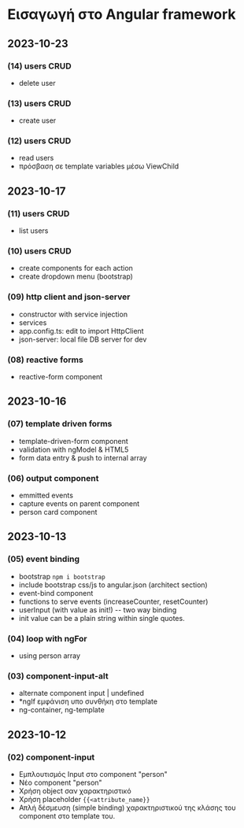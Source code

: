 # Εισαγωγή στο Angular framework

## 2023-10-23

### (14) users CRUD
- delete user

### (13) users CRUD
- create user

### (12) users CRUD
- read users
- πρόσβαση σε template variables μέσω ViewChild


## 2023-10-17

### (11) users CRUD
- list users

### (10) users CRUD
- create components for each action
- create dropdown menu (bootstrap)

### (09) http client and json-server
- constructor with service injection
- services
- app.config.ts: edit to import HttpClient
- json-server: local file DB server for dev

### (08) reactive forms
- reactive-form component

## 2023-10-16

### (07) template driven forms
- template-driven-form component
- validation with ngModel & HTML5
- form data entry & push to internal array

### (06) output component
- emmitted events
- capture events on parent component
- person card component


## 2023-10-13

### (05) event binding
- bootstrap `npm i bootstrap`
- include bootstrap css/js to angular.json (architect section)
- event-bind component
- functions to serve events (increaseCounter, resetCounter)
- userInput (with value as init!) -- two way binding
- init value can be a plain string within single quotes.


### (04) loop with ngFor
- using person array

### (03) component-input-alt
- alternate component input | undefined
- *ngIf εμφάνιση υπο συνθήκη στο template
- ng-container, ng-template


## 2023-10-12

### (02) component-input
- Εμπλουτισμός Input στο component "person"
- Νέο component "person"
- Χρήση object σαν χαρακτηριστικό
- Χρήση placeholder `{{<attribute_name}}`
- Απλή δέσμευση (simple binding) χαρακτηριστικού της κλάσης του component στο template του.

